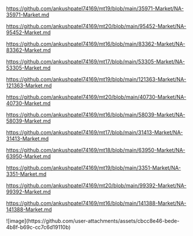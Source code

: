 <p><a href="https://github.com/ankushpatel74169/mt19/blob/main/35971-Market/NA-35971-Market.md">https://github.com/ankushpatel74169/mt19/blob/main/35971-Market/NA-35971-Market.md</a></p><p><a href="https://github.com/ankushpatel74169/mt20/blob/main/95452-Market/NA-95452-Market.md">https://github.com/ankushpatel74169/mt20/blob/main/95452-Market/NA-95452-Market.md</a></p><p><a href="https://github.com/ankushpatel74169/mt16/blob/main/83362-Market/NA-83362-Market.md">https://github.com/ankushpatel74169/mt16/blob/main/83362-Market/NA-83362-Market.md</a></p><p><a href="https://github.com/ankushpatel74169/mt17/blob/main/53305-Market/NA-53305-Market.md">https://github.com/ankushpatel74169/mt17/blob/main/53305-Market/NA-53305-Market.md</a></p><p><a href="https://github.com/ankushpatel74169/mt19/blob/main/121363-Market/NA-121363-Market.md">https://github.com/ankushpatel74169/mt19/blob/main/121363-Market/NA-121363-Market.md</a></p><p><a href="https://github.com/ankushpatel74169/mt20/blob/main/40730-Market/NA-40730-Market.md">https://github.com/ankushpatel74169/mt20/blob/main/40730-Market/NA-40730-Market.md</a></p><p><a href="https://github.com/ankushpatel74169/mt16/blob/main/58039-Market/NA-58039-Market.md">https://github.com/ankushpatel74169/mt16/blob/main/58039-Market/NA-58039-Market.md</a></p><p><a href="https://github.com/ankushpatel74169/mt17/blob/main/31413-Market/NA-31413-Market.md">https://github.com/ankushpatel74169/mt17/blob/main/31413-Market/NA-31413-Market.md</a></p><p><a href="https://github.com/ankushpatel74169/mt18/blob/main/63950-Market/NA-63950-Market.md">https://github.com/ankushpatel74169/mt18/blob/main/63950-Market/NA-63950-Market.md</a></p><p><a href="https://github.com/ankushpatel74169/mt19/blob/main/3351-Market/NA-3351-Market.md">https://github.com/ankushpatel74169/mt19/blob/main/3351-Market/NA-3351-Market.md</a></p><p><a href="https://github.com/ankushpatel74169/mt20/blob/main/99392-Market/NA-99392-Market.md">https://github.com/ankushpatel74169/mt20/blob/main/99392-Market/NA-99392-Market.md</a></p><p><a href="https://github.com/ankushpatel74169/mt16/blob/main/141388-Market/NA-141388-Market.md">https://github.com/ankushpatel74169/mt16/blob/main/141388-Market/NA-141388-Market.md</a></p>
![image](https://github.com/user-attachments/assets/cbcc8e46-bede-4b8f-b69c-cc7c6d19110b)
